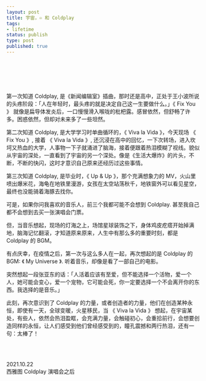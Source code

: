 ```yaml
--- 
layout: post
title: 宇宙，♾️ 和 Coldplay
tags: 
- lifetime
status: publish
type: post
published: true
---
```



<br>
<br>


<br>
<br>


第一次知道 Coldplay, 是《新闻编辑室》插曲，那时还是高中，正处于王小波所说的头疼阶段：「人在年轻时，最头疼的就是决定自己这一生要做什么。」《 Fix You 》 就像是扁导体发炎后，一口慢慢滑入喉咙的枇杷露。感冒依然，但舒畅了许多。困惑依然，但却对未来多了一些坦然。

第二次知道 Coldplay, 是大学学习时单曲循环的，《 Viva la Vida 》，今天现场 《 Fix You 》, 接着 《 Viva la Vida 》, 还沉浸在高中的回忆，一下次转场，进入坎坷又热血的大学，人事物一下子就涌进了脑海，接着便跟着热泪模糊了视线。貌似从宇宙的深处，一直看到了宇宙的另一个深处。像是《生活大爆炸》的片头，不断，不断的快闪，这时才意识自己原来还经历过这些事情。

第三次知道 Coldplay, 是毕业时，《 Up & Up 》，那个充满想象力的 MV，火山里喷出爆米花，海龟在地铁里漫游，女孩在太空站荡秋千，地铁窗外可以看见星空，最终也没能骑着海豚去找你。

可是，如果你问我喜欢的音乐人，前三个我都可能不会想到 Coldplay. 甚至我自己都不会想到去买一张演唱会门票。

但，当音乐想起，现场的灯海之上，场馆星球装饰之下，身体鸡皮疙瘩开始掉满地，脑海记忆翻滚，才知道原来原来，人生中有那么多的重要时刻，都是 Coldplay 的 BGM。

有点庆幸，在疫情之后，第一次与这么多人在一起，再次想起的是 Coldplay 的 BGM: 《 My Universe 》. 听着音乐，却像是看了一部自己的电影。

突然想起一段张亚东的话：「人活着应该有至爱，但不能选择一个活物，爱一个人，她可能会变心，爱一个宠物，它可能会死，你一定要选择一个不会离开你的东西。我选择的是音乐。」

此刻，再次意识到了 Coldplay 的力量，或者创造者的力量，他们在创造某种永恒，即使有一天，全球变暖，火星移民，当 《 Viva la Vida 》 想起，在宇宙某处，有些人，依然会热泪盈眶，会充满力量，会触碰初心，会重拾前行，会想要创造同样的永恒，让人们感受到他们曾经感受到的，瞳孔震撼和两行热泪，还有一句：太棒了！

<br>
<br>


2021.10.22 <br>
西雅图 Coldplay 演唱会之后
 <br>
 <br>





